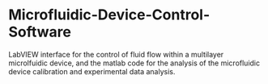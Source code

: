# Microfluidic-Device-Control-Software
LabVIEW interface for the control of fluid flow within a multilayer microlfuidic device, and the matlab code for the analysis of the microfluidic device calibration and experimental data analysis. 
